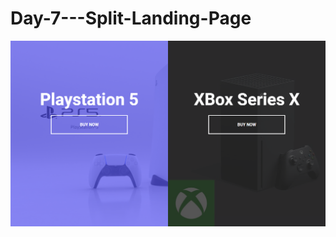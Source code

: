 # Day-7---Split-Landing-Page
![Preview](https://github.com/vitaliken/Day-7---Split-Landing-Page/blob/main/preview.png?raw=true)
